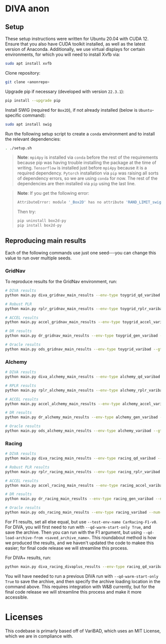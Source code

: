 # DIVA anon

## Setup

These setup instructions were written for Ubuntu 20.04 with CUDA 12. 
Ensure that you also have CUDA toolkit installed, as well as the latest version of Anaconda. 
Additionally, we use virtual displays for certain environments, for which you will need to install Xvfb via:

```bash
sudo apt install xvfb
```

Clone repository:

```bash
git clone <anonrepo>
```

Upgrade pip if necessary (developed with version `22.3.1`):

```bash
pip install --upgrade pip
``` 

Install SWIG (required for `Box2D`), if not already installed (below is `Ubuntu`-specific command): 

```bash
sudo apt install swig
```

Run the following setup script to create a `conda` environment and to install the relevant dependencies:

```bash
. ./setup.sh
```

> __Note__: `mpi4py` is installed via `conda` before the rest of the requirements because
pip was having trouble installing the package at the time of writing.
`Tensorflow` is installed just before `mpi4py` because it is a required dependency.
`Pytorch` installation via `pip` was raising all sorts of dependency errors, so
we are using `conda` for now. The rest of the dependencies are then installed
via `pip` using the last line.

> __Note__: If you get the following error:
> ```bash
> AttributeError: module '_Box2D' has no attribute 'RAND_LIMIT_swigconstant'
> ```
> Then try: 
> ```bash
> pip uninstall box2d-py
> pip install box2d-py
> ```

## Reproducing main results

Each of the following commands use just one seed---you can change this value
to run over multiple seeds.

### GridNav

To reproduce results for the GridNav environment, run:

```bash
# DIVA results
python main.py diva_gridnav_main_results --env-type toygrid_qd_varibad --gt-type a24 --qd-initial-population 5000 --qd-warm-start-updates 200_000 --qd-warm-start-only True --qd-use-constant-mutations True --qd-mutations-constant 4 --qd-stepwise-mutations True --seed 123

# Robust PLR
python main.py rplr_gridnav_main_results --env-type toygrid_rplr_varibad --gt-type a24 --qd-updates-per-iter 4 --seed 123

# ACCEL results
python main.py accel_gridnav_main_results --env-type toygrid_accel_varibad --gt-type a24 --qd-updates-per-iter 4 --qd-use-constant-mutations True --qd-mutations-constant 4 --qd-stepwise-mutations True --seed 123

# DR results
python main.py dr_gridnav_main_results --env-type toygrid_gen_varibad --gt-type a24 --seed 123

# Oracle results
python main.py ods_gridnav_main_results --env-type toygrid_varibad --gt-type a24 --seed 123
```



### Alchemy

```bash
# DIVA results
python main.py diva_alchemy_main_results --env-type alchemy_qd_varibad --gt-type s8-d-d-d-c6 --qd-emitter-type me --qd-mutation-percentage 0.02 --qd-update-sample-mask True --qd-init-archive-dims 1 1 1 1 100 300 --qd-archive-dims 1 1 5 1 150 150 --qd-gt-diversity-objective False --qd-init-warm-start-updates 80_000 --qd-measures stone_reflection stone_rotation parity_first_stone parity_first_potion latent_state_diversity average_manhattan_to_optimal --qd-warm-start-updates 80_000 --qd-warm-start-only False --seed 123

# RPLR results
python main.py rplr_alchemy_main_results --env-type alchemy_rplr_varibad --gt-type s8-d-d-d-c6 --qd-updates-per-iter 2 --seed 123

# ACCEL results
python main.py accel_alchemy_main_results --env-type alchemy_accel_varibad --gt-type s8-d-d-d-c6 --qd-updates-per-iter 2 --seed 123

# DR results
python main.py dr_alchemy_main_results --env-type alchemy_gen_varibad --gt-type s8-d-d-d-c6 --seed 123

# Oracle results
python main.py ods_alchemy_main_results --env-type alchemy_varibad --gt-type s8-d-d-d-c6 --seed 123

```


### Racing


```bash
# DIVA results
python main.py diva_racing_main_results --env-type racing_qd_varibad --num-frames 2e7 --gt-type CP-32 --qd-update-sample-mask True --qd-es-sigma0 0.01 --qd-measures total_angle_changes com_x --qd-init-archive-dims 500 500 --qd-archive-dims 500 500 --qd-meas-alignment-objective True --qd-meas-alignment-measures com_y var_y --qd-randomize-objective True --qd-init-warm-start-updates 5e4 --qd-warm-start-updates 2e5 --qd-warm-start-only False --seed 123

# Robust PLR results
python main.py rplr_racing_main_results --env-type racing_rplr_varibad --num-frames 2e7 --gt-type CP-32 --qd-updates-per-iter 2 --seed 123

# ACCEL results
python main.py accel_racing_main_results --env-type racing_accel_varibad --num-frames 2e7 --gt-type CP-32 --qd-updates-per-iter 2 --seed 123

# DR results
python main.py dr_racing_main_results --env-type racing_gen_varibad --num-frames 2e7 --gt-type CP-32 --seed 123

# Oracle results
python main.py ods_racing_main_results --env-type racing_varibad --num-frames 2e7 --gt-type CP-32 --seed 123
```


For F1 results, set all else equal, but use `--test-env-name CarRacing-F1-v0`. For DIVA, you will first need
to run with `--qd-warm-start-only True`, and save the archive. Then you can run with the F1 argument, but using
`--qd-load-archive-from <saved_archive_name>`. This roundabout method is how we produced the results, and we haven't updated the code to makee this easier; for final
code release we will streamline this process.


For DIVA+ results, run:

```bash 
python main.py diva_racing_divaplus_results --env-type racing_qd_varibad --num-frames 2e7 --gt-type CP-32 --qd-plr-integration True --qd-load-archive-from <saved archive from previous run> --plr-env-generator gen --plr-replay-prob 1.0 --plr-level-replay-rho 0.0 --qd-warm-start-updates 2 --qd-load-archive-run-index 0 --qd-use-two-stage-ws False --qd-updates-per-iter 1 --qd-update-interval 4 --qd-log-interval 50 --qd-initial-population 0 --qd-batch-size 2 --qd-num-emitters 2 --qd-no-sim-objective False --qd-warm-start-no-sim-objective False --qd-use-plr-for-training True --seed 123
```

You will have needed to run a previous DIVA run with `--qd-warm-start-only True` to save the archive, and then
specify the archive loading location in the command above. This requires integration with W\&B currently,
but for the final code release we will streamline this process and make it more accessible.

# Licenses

This codebase is primarly based off of VariBAD, which uses an MIT License, which we are in compliance with.
